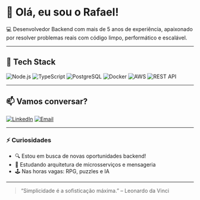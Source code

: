 # 👋 Olá, eu sou o Rafael!

💻 Desenvolvedor Backend com mais de 5 anos de experiência, apaixonado por resolver problemas reais com código limpo, performático e escalável.

---

## 🚀 Tech Stack

![Node.js](https://img.shields.io/badge/Node.js-339933?style=for-the-badge&logo=node.js&logoColor=white)
![TypeScript](https://img.shields.io/badge/TypeScript-3178C6?style=for-the-badge&logo=typescript&logoColor=white)
![PostgreSQL](https://img.shields.io/badge/PostgreSQL-336791?style=for-the-badge&logo=postgresql&logoColor=white)
![Docker](https://img.shields.io/badge/Docker-2496ED?style=for-the-badge&logo=docker&logoColor=white)
![AWS](https://img.shields.io/badge/AWS-FF9900?style=for-the-badge&logo=amazonaws&logoColor=white)
![REST API](https://img.shields.io/badge/API-RESTful-blue?style=for-the-badge)

---

## 📫 Vamos conversar?

[![LinkedIn](https://img.shields.io/badge/LinkedIn-blue?style=flat-square&logo=linkedin&logoColor=white)](https://www.linkedin.com/in/rafael-rodrigues-04184757/)
[![Email](https://img.shields.io/badge/Gmail-red?style=flat-square&logo=gmail&logoColor=white)](mailto:rafael.pomeu@gmail.com)

---

### ⚡ Curiosidades
- 🔍 Estou em busca de novas oportunidades backend!
- 🧠 Estudando arquitetura de microsserviços e mensageria
- 🕹️ Nas horas vagas: RPG, puzzles e IA

---

> “Simplicidade é a sofisticação máxima.” – Leonardo da Vinci
